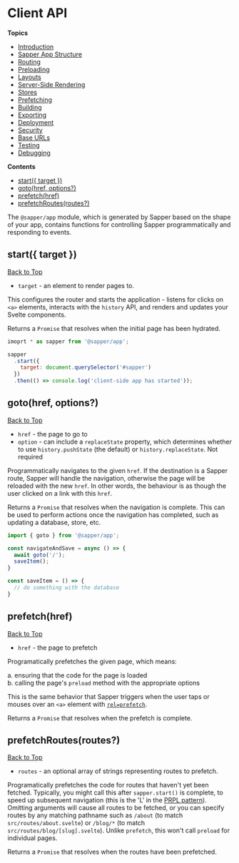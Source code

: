 # Client API

**Topics**
* [Introduction](./readme.md)
* [Sapper App Structure](./01-sapper-app-structure.md)
* [Routing](./02-routing.md)
* [Preloading](./04-preloading.md)
* [Layouts](./05-layouts.md)
* [Server-Side Rendering](./06-server-side-rendering.md)
* [Stores](./07-stores.md)
* [Prefetching](./08-prefetching.md)
* [Building](./09-building.md)
* [Exporting](./10-exporting.md)
* [Deployment](./11-deployment.md)
* [Security](./12-security.md)
* [Base URLs](./13-base-urls.md)
* [Testing](./14-testing.md)
* [Debugging](./15-debugging.md)

**Contents**
* [start({ target })](#start-target-)
* [goto(href, options?)](#gotohref-options-)
* [prefetch(href)](#prefetchhref)
* [prefetchRoutes(routes?)](#prefetchroutesroutes)

The `@sapper/app` module, which is generated by Sapper based on the shape of your app, contains functions for controlling Sapper programmatically and responding to events.

## start({ target })
[Back to Top](#client-api)

* `target` - an element to render pages to.

This configures the router and starts the application - listens for clicks on `<a>` elements, interacts with the `history` API, and renders and updates your Svelte components.

Returns a `Promise` that resolves when the initial page has been hydrated.

```js
imoprt * as sapper from '@sapper/app';

sapper
  .start({
    target: document.querySelector('#sapper')
  })
  .then(() => console.log('client-side app has started'));
```

## goto(href, options?)
[Back to Top](#client-api)

* `href` - the page to go to
* `option` - can include a `replaceState` property, which determines whether to use `history.pushState` (the default) or `history.replaceState`. Not required

Programmatically navigates to the given `href`. If the destination is a Sapper route, Sapper will handle the navigation, otherwise the page will be reloaded with the new `href`. In other words, the behaviour is as though the user clicked on a link with this `href`.

Returns a `Promise` that resolves when the navigation is complete. This can be used to perform actions once the navigation has completed, such as updating a database, store, etc.

```js
import { goto } from '@sapper/app';

const navigateAndSave = async () => {
  await goto('/');
  saveItem();
}

const saveItem = () => {
  // do something with the database
}
```

## prefetch(href)
[Back to Top](#client-api)

* `href` - the page to prefetch

Programatically prefetches the given page, which means:

a. ensuring that the code for the page is loaded  
b. calling the page's `preload` method with the appropriate options

This is the same behavior that Sapper triggers when the user taps or mouses over an `<a>` element with [`rel=prefetch`](./04-preloading.md).

Returns a `Promise` that resolves when the prefetch is complete.

## prefetchRoutes(routes?)
[Back to Top](#client-api)

* `routes` - an optional array of strings representing routes to prefetch.

Programatically prefetches the code for routes that haven't yet been fetched. Typically, you might call this after `sapper.start()` is complete, to speed up subsequent navigation (this is the 'L' in the [PRPL pattern](https://web.dev/apply-instant-loading-with-prpl/)). Omitting arguments will cause all routes to be fetched, or you can specify routes by any matching pathname such as `/about` (to match `src/routes/about.svelte`) or `/blog/*` (to match `src/routes/blog/[slug].svelte`). Unlike `prefetch`, this won't call `preload` for individual pages.

Returns a `Promise` that resolves when the routes have been prefetched.